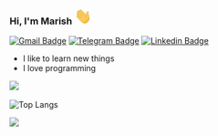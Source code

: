 ### Hi, I'm Marish <img src="https://raw.githubusercontent.com/ABSphreak/ABSphreak/master/gifs/Hi.gif" width="30px">

[![Gmail Badge](https://img.shields.io/badge/-praveenmarish0059@gmail.com-red?style=flat-square&logo=Gmail&logoColor=white&link=mailto:praveenmarish0059@gmail.com)](mailto:praveenmarish0059@gmail.com)
[![Telegram Badge](https://img.shields.io/badge/-praveenmarish-blue?style=flat-square&logo=Telegram&logoColor=white&link=https://t.me/Maari0059)](https://t.me/Maari0059)
[![Linkedin Badge](https://img.shields.io/badge/-praveenmarish-lightblue?style=flat-square&logo=Linkedin&logoColor=white&link=https://www.linkedin.com/in/m-praveen-marish-6668a51b8)](https://www.linkedin.com/in/m-praveen-marish-6668a51b8)

- I like to learn new things
- I love programming

![](https://komarev.com/ghpvc/?username=praveenmarish)

![Top Langs](https://github-readme-stats.vercel.app/api/top-langs/?username=praveenmarish&theme=dark&layout=compact)

![](https://github-profile-summary-cards.vercel.app/api/cards/profile-details?username=praveenmarish&nord_dark=dark&layout=compact)

